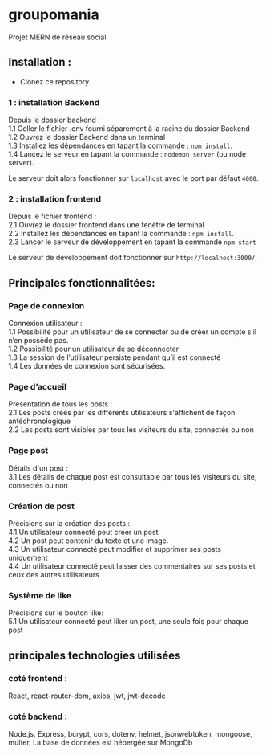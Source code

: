 # groupomania 
Projet MERN de réseau social 

## Installation :
 - Clonez ce repository. 

### 1 : installation Backend
Depuis le dossier backend :<br />
    1.1 Coller le fichier .env fourni séparement à la racine du dossier Backend<br /> 
    1.2 Ouvrez le dossier Backend dans un terminal<br /> 
    1.3 Installez les dépendances en tapant la commande : `npm install`.<br />
    1.4 Lancez le serveur en tapant la commande : `nodemon server` (ou node server).

Le serveur doit alors fonctionner sur `localhost` avec le port par défaut `4000`.

### 2 : installation frontend
Depuis le fichier frontend :<br />
    2.1 Ouvrez le dossier frontend dans une fenêtre de terminal<br />
    2.2 Installez les dépendances en tapant la commande : `npm install`.<br />
    2.3 Lancer le serveur de développement en tapant la commande `npm start`

Le serveur de développement doit fonctionner sur `http://localhost:3000/`.

## Principales fonctionnalitées:

### Page de connexion
Connexion utilisateur :<br />
    1.1 Possibilité pour un utilisateur de se connecter ou de créer un compte s’il n’en possède pas. <br />
    1.2 Possibilité pour un utilisateur de se déconnecter <br />
    1.3 La session de l’utilisateur persiste pendant qu’il est connecté<br />
    1.4 Les données de connexion sont sécurisées.

### Page d’accueil 
Présentation de tous les posts :<br />
    2.1 Les posts créés par les différents utilisateurs s'affichent de façon antéchronologique<br />
    2.2 Les posts sont visibles par tous les visiteurs du site, connectés ou non

### Page post
Détails d'un post :<br />
    3.1 Les détails de chaque post est consultable par tous les visiteurs du site, connectés ou non

### Création de post
Précisions sur la création des posts :<br />
    4.1 Un utilisateur connecté peut créer un post<br />
    4.2 Un post peut contenir du texte et une image.<br />
    4.3 Un utilisateur connecté peut modifier et supprimer ses posts uniquement<br />
    4.4 Un utilisateur connecté peut laisser des commentaires sur ses posts et ceux des autres utilisateurs

### Système de like
Précisions sur le bouton like:<br />
    5.1 Un utilisateur connecté peut liker un post, une seule fois pour chaque post

## principales technologies utilisées
### coté frontend : 
React, react-router-dom, axios, jwt, jwt-decode

### coté backend : 
Node.js, Express, bcrypt, cors, dotenv, helmet, jsonwebtoken, mongoose, multer, La base de données est hébergée sur MongoDb 